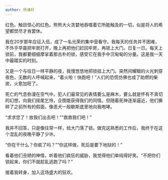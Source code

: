 ```yaml
---
author: 杨谦好
---
```


红色。触目惊心的红色。熊熊大火贪婪地吞噬着它所能触及的一切，似是将人的希望都焚尽才肯罢休。

我在20岁那年应征入伍，成了一名光荣的集中营看守。我每天的任务并不困难，不外乎早晨把牢房打开，晚上再把他们赶回牢房，再锁上大门。日复一日。每天上锁前，我都要细细摩挲着那古朴的锁，感受它在我手中沉甸甸的分量。这是我一天中最踏实的时刻。

又是一个与往日一样平静的夜，我慢悠悠地把锁挂上大门。突然间耀眼的火光刺穿夜色，无数的人呼喊起来，“着火啦！快跑吧！”人们的恐慌仿佛也成了助燃的柴炭，火愈加旺了。

死亡的气息弥漫在空气中。犯人们最常见的表情要么是麻木，要么就是怀有不真切的幻想，向我们摇尾乞怜，企图能获得我们的同情。但随着死神逐渐逼近，他们撕碎了之前所有的假面，像恶犬一般歇斯底里地向我咆哮。

“求求您了！放我们出去吧！”“救救我们吧！”

 我并不回答，只是像往常一样，给大门落了锁。做完这熟悉的工作后，我终于在这个混乱的夜晚平静了少许。

“你在干什么？你疯了吗？”“你这样做，死后是要下地狱的！”

看着他们丑陋的神情，听着他们疯狂的威胁，我觉得他们单纯得好笑。“不把你们锁起来，你们不就趁乱逃跑了吗？”

接着我转身，加入这场盛大的狂欢。
